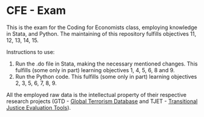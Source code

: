 # CFE - Exam 
 This is the exam for the Coding for Economists class, employing knowledge in Stata, and Python. The maintaining of this repository fulfills objectives 11, 12, 13, 14, 15. 

Instructions to use:
1. Run the .do file in Stata, making the necessary mentioned changes. This fulfills (some only in part) learning objectives 1, 4, 5, 6, 8 and 9.
2. Run the Python code. This fulfills (some only in part) learning objectives 2, 3, 5, 6, 7, 8, 9.


All the employed raw data is the intellectual property of their respective research projects (GTD - [Global Terrorism Database](https://www.start.umd.edu/gtd/) and TJET - [Transitional Justice Evaluation Tools](https://transitionaljusticedata.org/en/)). 
